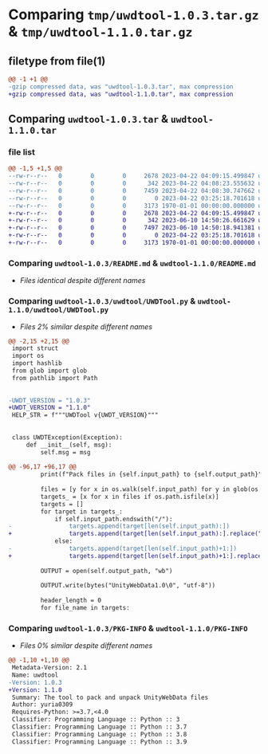 # Comparing `tmp/uwdtool-1.0.3.tar.gz` & `tmp/uwdtool-1.1.0.tar.gz`

## filetype from file(1)

```diff
@@ -1 +1 @@
-gzip compressed data, was "uwdtool-1.0.3.tar", max compression
+gzip compressed data, was "uwdtool-1.1.0.tar", max compression
```

## Comparing `uwdtool-1.0.3.tar` & `uwdtool-1.1.0.tar`

### file list

```diff
@@ -1,5 +1,5 @@
--rw-r--r--   0        0        0     2678 2023-04-22 04:09:15.499847 uwdtool-1.0.3/README.md
--rw-r--r--   0        0        0      342 2023-04-22 04:08:23.555632 uwdtool-1.0.3/pyproject.toml
--rw-r--r--   0        0        0     7459 2023-04-22 04:08:30.747662 uwdtool-1.0.3/uwdtool/UWDTool.py
--rw-r--r--   0        0        0        0 2023-04-22 03:25:18.701618 uwdtool-1.0.3/uwdtool/__init__.py
--rw-r--r--   0        0        0     3173 1970-01-01 00:00:00.000000 uwdtool-1.0.3/PKG-INFO
+-rw-r--r--   0        0        0     2678 2023-04-22 04:09:15.499847 uwdtool-1.1.0/README.md
+-rw-r--r--   0        0        0      342 2023-06-10 14:50:26.661629 uwdtool-1.1.0/pyproject.toml
+-rw-r--r--   0        0        0     7497 2023-06-10 14:50:18.941381 uwdtool-1.1.0/uwdtool/UWDTool.py
+-rw-r--r--   0        0        0        0 2023-04-22 03:25:18.701618 uwdtool-1.1.0/uwdtool/__init__.py
+-rw-r--r--   0        0        0     3173 1970-01-01 00:00:00.000000 uwdtool-1.1.0/PKG-INFO
```

### Comparing `uwdtool-1.0.3/README.md` & `uwdtool-1.1.0/README.md`

 * *Files identical despite different names*

### Comparing `uwdtool-1.0.3/uwdtool/UWDTool.py` & `uwdtool-1.1.0/uwdtool/UWDTool.py`

 * *Files 2% similar despite different names*

```diff
@@ -2,15 +2,15 @@
 import struct
 import os
 import hashlib
 from glob import glob
 from pathlib import Path
 
 
-UWDT_VERSION = "1.0.3"
+UWDT_VERSION = "1.1.0"
 HELP_STR = f"""UWDTool v{UWDT_VERSION}"""
 
 
 class UWDTException(Exception):
     def __init__(self, msg):
         self.msg = msg
 
@@ -96,17 +96,17 @@
         print(f"Pack files in {self.input_path} to {self.output_path}")
 
         files = [y for x in os.walk(self.input_path) for y in glob(os.path.join(x[0], '*'))]
         targets_ = [x for x in files if os.path.isfile(x)]
         targets = []
         for target in targets_:
             if self.input_path.endswith("/"):
-                targets.append(target[len(self.input_path):])
+                targets.append(target[len(self.input_path):].replace("\\", "/"))
             else:
-                targets.append(target[len(self.input_path)+1:])
+                targets.append(target[len(self.input_path)+1:].replace("\\", "/"))
 
         OUTPUT = open(self.output_path, "wb")
 
         OUTPUT.write(bytes("UnityWebData1.0\0", "utf-8"))
 
         header_length = 0
         for file_name in targets:
```

### Comparing `uwdtool-1.0.3/PKG-INFO` & `uwdtool-1.1.0/PKG-INFO`

 * *Files 0% similar despite different names*

```diff
@@ -1,10 +1,10 @@
 Metadata-Version: 2.1
 Name: uwdtool
-Version: 1.0.3
+Version: 1.1.0
 Summary: The tool to pack and unpack UnityWebData files
 Author: yuria0309
 Requires-Python: >=3.7,<4.0
 Classifier: Programming Language :: Python :: 3
 Classifier: Programming Language :: Python :: 3.7
 Classifier: Programming Language :: Python :: 3.8
 Classifier: Programming Language :: Python :: 3.9
```

